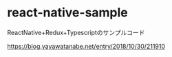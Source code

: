 # react-native-sample
ReactNative+Redux+Typescriptのサンプルコード

https://blog.yayawatanabe.net/entry/2018/10/30/211910
